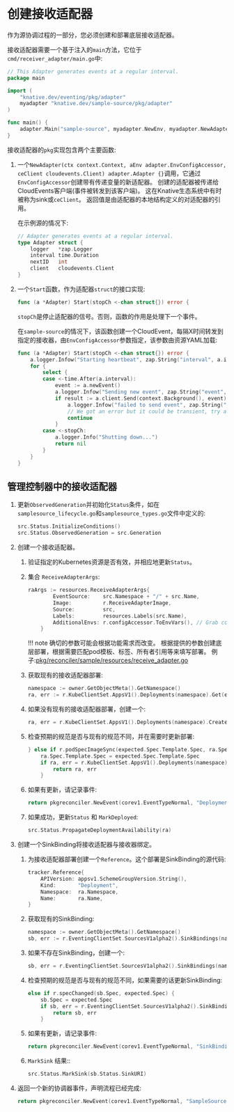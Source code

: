 # 创建接收适配器

作为源协调过程的一部分，您必须创建和部署底层接收适配器。

接收适配器需要一个基于注入的`main`方法，它位于`cmd/receiver_adapter/main.go`中:

```go
// This Adapter generates events at a regular interval.
package main

import (
	"knative.dev/eventing/pkg/adapter"
	myadapter "knative.dev/sample-source/pkg/adapter"
)

func main() {
	adapter.Main("sample-source", myadapter.NewEnv, myadapter.NewAdapter)
}
```

接收适配器的`pkg`实现包含两个主要函数:

1. 一个`NewAdapter(ctx context.Context, aEnv adapter.EnvConfigAccessor, ceClient cloudevents.Client) adapter.Adapter {}`调用，它通过`EnvConfigAccessor`创建带有传递变量的新适配器。
   创建的适配器被传递给CloudEvents客户端(事件被转发到该客户端)。
   这在Knative生态系统中有时被称为sink或`ceClient`。
   返回值是由适配器的本地结构定义的对适配器的引用。

    在示例源的情况下:

    ```go
    // Adapter generates events at a regular interval.
    type Adapter struct {
    	logger   *zap.Logger
    	interval time.Duration
    	nextID   int
    	client   cloudevents.Client
    }
    ```

1. 一个`Start`函数，作为适配器`struct`的接口实现:

    ```go
    func (a *Adapter) Start(stopCh <-chan struct{}) error {
    ```

    `stopCh`是停止适配器的信号。否则，函数的作用是处理下一个事件。

    在`sample-source`的情况下，该函数创建一个CloudEvent，每隔X时间转发到指定的接收器，由`EnvConfigAccessor`参数指定，该参数由资源YAML加载:

    ```go
    func (a *Adapter) Start(stopCh <-chan struct{}) error {
        a.logger.Infow("Starting heartbeat", zap.String("interval", a.interval.String()))
    	for {
    		select {
    		case <-time.After(a.interval):
    			event := a.newEvent()
    			a.logger.Infow("Sending new event", zap.String("event", event.String()))
    			if result := a.client.Send(context.Background(), event); !cloudevents.IsACK(result) {
                    a.logger.Infow("failed to send event", zap.String("event", event.String()), zap.Error(result))
                    // We got an error but it could be transient, try again next interval.
                    continue
                }
    		case <-stopCh:
    			a.logger.Info("Shutting down...")
    			return nil
    		}
    	}
    }
    ```

## 管理控制器中的接收适配器

1. 更新`ObservedGeneration`并初始化`Status`条件，如在`samplesource_lifecycle.go`和`samplesource_types.go`文件中定义的:

    ```go
    src.Status.InitializeConditions()
    src.Status.ObservedGeneration = src.Generation
    ```

2. 创建一个接收适配器。

    1. 验证指定的Kubernetes资源是否有效，并相应地更新`Status`。

    2. 集合 `ReceiveAdapterArgs`:

        ```go
        raArgs := resources.ReceiveAdapterArgs{
        		EventSource:    src.Namespace + "/" + src.Name,
                Image:          r.ReceiveAdapterImage,
                Source:         src,
                Labels:         resources.Labels(src.Name),
                AdditionalEnvs: r.configAccessor.ToEnvVars(), // Grab config envs for tracing/logging/metrics
        	}
        ```

        !!! note
            确切的参数可能会根据功能需求而改变。
            根据提供的参数创建底层部署，根据需要匹配pod模板、标签、所有者引用等来填写部署。
            例子:[pkg/reconciler/sample/resources/receive_adapter.go](https://github.com/knative-sandbox/sample-source/blob/main/pkg/reconciler/sample/resources/receive_adapter.go)

    1. 获取现有的接收适配器部署:

        ```go
        namespace := owner.GetObjectMeta().GetNamespace()
        ra, err := r.KubeClientSet.AppsV1().Deployments(namespace).Get(expected.Name, metav1.GetOptions{})
        ```

    1. 如果没有现有的接收适配器部署，创建一个:

        ```go
        ra, err = r.KubeClientSet.AppsV1().Deployments(namespace).Create(expected)
        ```

    1. 检查预期的规范是否与现有的规范不同，并在需要时更新部署:

        ```go
        } else if r.podSpecImageSync(expected.Spec.Template.Spec, ra.Spec.Template.Spec) {
            ra.Spec.Template.Spec = expected.Spec.Template.Spec
            if ra, err = r.KubeClientSet.AppsV1().Deployments(namespace).Update(ra); err != nil {
                return ra, err
            }
        ```

    1. 如果有更新，请记录事件:

        ```go
        return pkgreconciler.NewEvent(corev1.EventTypeNormal, "DeploymentUpdated", "updated deployment: \"%s/%s\"", namespace, name)
        ```

    1. 如果成功，更新`Status` 和 `MarkDeployed`:

        ```go
        src.Status.PropagateDeploymentAvailability(ra)
        ```

1. 创建一个SinkBinding将接收适配器与接收器绑定。

    1. 为接收适配器部署创建一个`Reference`。这个部署是SinkBinding的源代码:

        ```go
        tracker.Reference{
            APIVersion: appsv1.SchemeGroupVersion.String(),
            Kind:       "Deployment",
            Namespace:  ra.Namespace,
            Name:       ra.Name,
        }
        ```

    1. 获取现有的SinkBinding:

        ```go
        namespace := owner.GetObjectMeta().GetNamespace()
        sb, err := r.EventingClientSet.SourcesV1alpha2().SinkBindings(namespace).Get(expected.Name, metav1.GetOptions{})
        ```

    1. 如果不存在SinkBinding，创建一个:

        ```go
        sb, err = r.EventingClientSet.SourcesV1alpha2().SinkBindings(namespace).Create(expected)
        ```

    1. 检查预期的规范是否与现有的规范不同，如果需要的话更新SinkBinding:

        ```go
        else if r.specChanged(sb.Spec, expected.Spec) {
            sb.Spec = expected.Spec
            if sb, err = r.EventingClientSet.SourcesV1alpha2().SinkBindings(namespace).Update(sb); err != nil {
                return sb, err
            }
        ```

    1. 如果有更新，请记录事件:

        ```go
        return pkgreconciler.NewEvent(corev1.EventTypeNormal, "SinkBindingUpdated", "updated SinkBinding: \"%s/%s\"", namespace, name)
        ```

    2. `MarkSink` 结果::

        ```go
        src.Status.MarkSink(sb.Status.SinkURI)
        ```

2. 返回一个新的协调器事件，声明流程已经完成:

    ```go
    return pkgreconciler.NewEvent(corev1.EventTypeNormal, "SampleSourceReconciled", "SampleSource reconciled: \"%s/%s\"", namespace, name)
    ```
